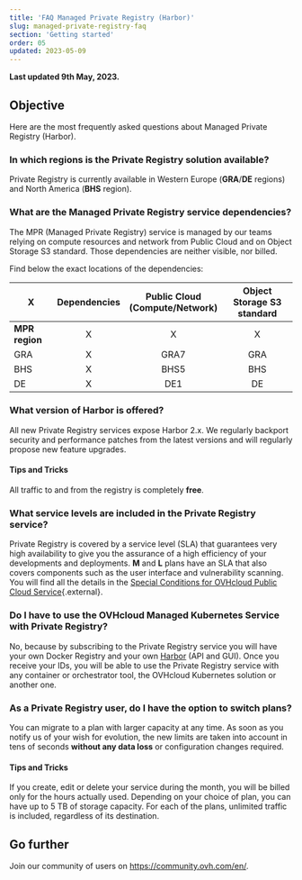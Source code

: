 ```yaml
---
title: 'FAQ Managed Private Registry (Harbor)'
slug: managed-private-registry-faq
section: 'Getting started'
order: 05
updated: 2023-05-09
---
```


**Last updated 9th May, 2023.**

## Objective
Here are the most frequently asked questions about Managed Private Registry (Harbor).

### In which regions is the Private Registry solution available?
Private Registry is currently available in Western Europe (**GRA**/**DE** regions) and North America (**BHS** region).

### What are the Managed Private Registry service dependencies?

The MPR (Managed Private Registry) service is managed by our teams relying on compute resources and network from Public Cloud and on Object Storage S3 standard. Those dependencies are neither visible, nor billed.

Find below the exact locations of the dependencies:

| X              | Dependencies | Public Cloud<br>(Compute/Network) | Object Storage S3 standard |
|----------------|:------------:|:---------------------------------:|:--------------------------:|
| **MPR region** |      X       |                 X                 |             X              |
| GRA            |      X       |               GRA7                |            GRA             |
| BHS            |      X       |               BHS5                |            BHS             |
| DE             |      X       |                DE1                |             DE             |

### What version of Harbor is offered?
All new Private Registry services expose Harbor 2.x. We regularly backport security and performance patches from the latest versions and will regularly propose new feature upgrades.

#### Tips and Tricks
All traffic to and from the registry is completely **free**.

### What service levels are included in the Private Registry service?
Private Registry is covered by a service level (SLA) that guarantees very high availability to give you the assurance of a high efficiency of your developments and deployments. **M** and **L** plans have an SLA that also covers components such as the user interface and vulnerability scanning. You will find all the details in the [Special Conditions for OVHcloud Public Cloud Service](https://www.ovhcloud.com/asia/terms-and-conditions/contracts/){.external}.

### Do I have to use the OVHcloud Managed Kubernetes Service with Private Registry?
No, because by subscribing to the Private Registry service you will have your own Docker Registry and your own [Harbor](https://goharbor.io/) (API and GUI). Once you receive your IDs, you will be able to use the Private Registry service with any container or orchestrator tool, the OVHcloud Kubernetes solution or another one.

### As a Private Registry user, do I have the option to switch plans?
You can migrate to a plan with larger capacity at any time. As soon as you notify us of your wish for evolution, the new limits are taken into account in tens of seconds **without any data loss** or configuration changes required.

#### Tips and Tricks
If you create, edit or delete your service during the month, you will be billed only for the hours actually used. Depending on your choice of plan, you can have up to 5 TB of storage capacity. For each of the plans, unlimited traffic is included, regardless of its destination.

## Go further

Join our community of users on <https://community.ovh.com/en/>.
